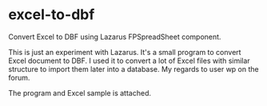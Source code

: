 # excel-to-dbf
Convert Excel to DBF using Lazarus FPSpreadSheet component.

This is just an experiment with Lazarus. It's a small program to convert Excel document to DBF. I used it to convert a lot of Excel files with similar structure to import them later into a database.
My regards to user wp on the forum.

The program and Excel sample is attached.
